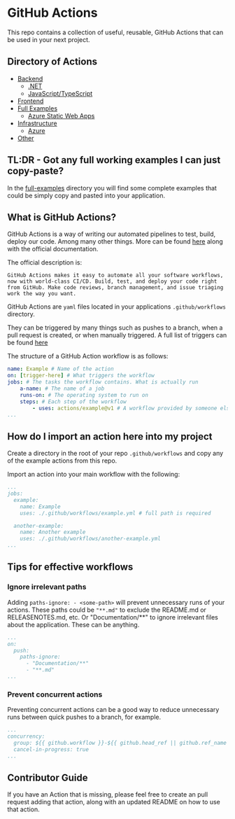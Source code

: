 # GitHub Actions

This repo contains a collection of useful, reusable, GitHub Actions that can be used in your next project.

## Directory of Actions

- [Backend](./backend)
  - [.NET](./backend/.net)
  - [JavaScript/TypeScript](./backend/javascript/)
- [Frontend](./frontend)
- [Full Examples](./full-examples/)
  - [Azure Static Web Apps](./full-examples/azure-static-web-apps/)
- [Infrastructure](./infrastructure)
  - [Azure](./infrastructure/azure/)
- [Other](./other)

## TL:DR - Got any full working examples I can just copy-paste?

In the [full-examples](./full-examples/) directory you will find some complete examples that could be simply copy and pasted into your application.

## What is GitHub Actions?

GitHub Actions is a way of writing our automated pipelines to test, build, deploy our code. Among many other things. More can be found [here](https://docs.github.com/en/actions) along with the official documentation.

The official description is:

```TEXT
GitHub Actions makes it easy to automate all your software workflows, now with world-class CI/CD. Build, test, and deploy your code right from GitHub. Make code reviews, branch management, and issue triaging work the way you want.
```

GitHub Actions are `yaml` files located in your applications `.github/workflows` directory.

They can be triggered by many things such as pushes to a branch, when a pull request is created, or when manually triggered. A full list of triggers can be found [here](https://docs.github.com/en/actions/using-workflows/events-that-trigger-workflows)

The structure of a GitHub Action workflow is as follows:

```YAML
name: Example # Name of the action
on: [trigger-here] # What triggers the workflow
jobs: # The tasks the workflow contains. What is actually run
    a-name: # The name of a job
    runs-on: # The operating system to run on
    steps: # Each step of the workflow
        - uses: actions/example@v1 # A workflow provided by someone else on the market place.
...
```

## How do I import an action here into my project

Create a directory in the root of your repo `.github/workflows` and copy any of the example actions from this repo.

Import an action into your main workflow with the following:

```YAML
...
jobs:
  example:
    name: Example
    uses: ./.github/workflows/example.yml # full path is required

  another-example:
    name: Another example
    uses: ./.github/workflows/another-example.yml
...
```

## Tips for effective workflows

### Ignore irrelevant paths

Adding `paths-ignore: - <some-path>` will prevent unnecessary runs of your actions. These paths could be `"**.md"` to exclude the README.md or RELEASENOTES.md, etc. Or "Documentation/\*\*" to ignore irrelevant files about the application. These can be anything.

```YAML
...
on:
  push:
    paths-ignore:
      - "Documentation/**"
      - "**.md"
...
```

### Prevent concurrent actions

Preventing concurrent actions can be a good way to reduce unnecessary runs between quick pushes to a branch, for example.

```YAML
...
concurrency:
  group: ${{ github.workflow }}-${{ github.head_ref || github.ref_name }}
  cancel-in-progress: true
...
```

## Contributor Guide

If you have an Action that is missing, please feel free to create an pull request adding that action, along with an updated README on how to use that action.
